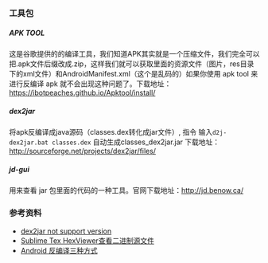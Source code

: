 ##

### 工具包
##### APK TOOL
这是谷歌提供的的编译工具，我们知道APK其实就是一个压缩文件，我们完全可以把.apk文件后缀改成.zip，这样我们就可以获取里面的资源文件（图片，res目录下的xml文件）和AndroidManifest.xml（这个是乱码的）如果你使用 apk tool 来进行反编译 apk 就不会出现这种问题了。下载地址：https://ibotpeaches.github.io/Apktool/install/


##### dex2jar
将apk反编译成java源码（classes.dex转化成jar文件）, 指令 输入``d2j-dex2jar.bat classes.dex`` 自动生成classes_dex2jar.jar
 下载地址：http://sourceforge.net/projects/dex2jar/files/

##### jd-gui
用来查看 jar 包里面的代码的一种工具。官网下载地址：http://jd.benow.ca/





### 参考资料
- [dex2jar not support version](https://blog.csdn.net/lonewolf521125/article/details/89095783)
- [Sublime Tex HexViewer查看二进制源文件](https://www.zhihu.com/question/22281280)
- [Android 反编译三种方式](https://blog.csdn.net/li815705994/article/details/105792056)
